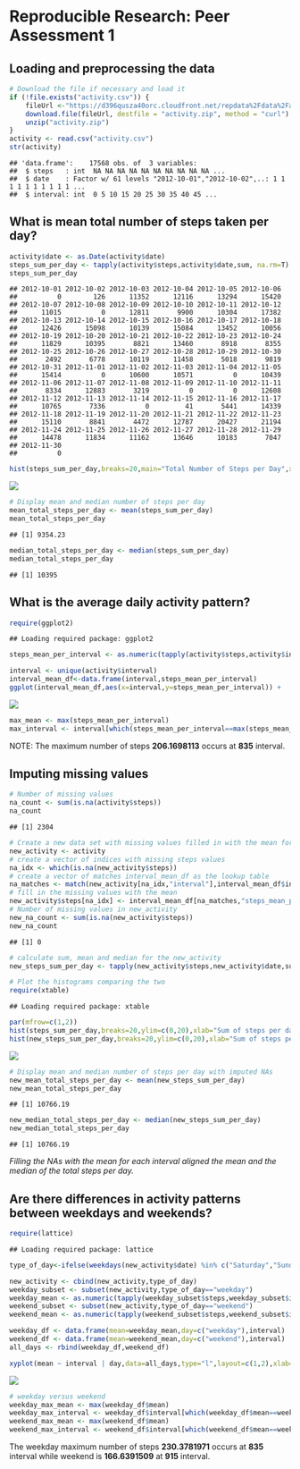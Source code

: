 # Reproducible Research: Peer Assessment 1


## Loading and preprocessing the data

```r
# Download the file if necessary and load it
if (!file.exists("activity.csv")) {
    fileUrl <-"https://d396qusza40orc.cloudfront.net/repdata%2Fdata%2Factivity.zip"
    download.file(fileUrl, destfile = "activity.zip", method = "curl")
    unzip("activity.zip")
}
activity <- read.csv("activity.csv")
str(activity)
```

```
## 'data.frame':	17568 obs. of  3 variables:
##  $ steps   : int  NA NA NA NA NA NA NA NA NA NA ...
##  $ date    : Factor w/ 61 levels "2012-10-01","2012-10-02",..: 1 1 1 1 1 1 1 1 1 1 ...
##  $ interval: int  0 5 10 15 20 25 30 35 40 45 ...
```

## What is mean total number of steps taken per day?

```r
activity$date <- as.Date(activity$date)
steps_sum_per_day <- tapply(activity$steps,activity$date,sum, na.rm=T)
steps_sum_per_day
```

```
## 2012-10-01 2012-10-02 2012-10-03 2012-10-04 2012-10-05 2012-10-06 
##          0        126      11352      12116      13294      15420 
## 2012-10-07 2012-10-08 2012-10-09 2012-10-10 2012-10-11 2012-10-12 
##      11015          0      12811       9900      10304      17382 
## 2012-10-13 2012-10-14 2012-10-15 2012-10-16 2012-10-17 2012-10-18 
##      12426      15098      10139      15084      13452      10056 
## 2012-10-19 2012-10-20 2012-10-21 2012-10-22 2012-10-23 2012-10-24 
##      11829      10395       8821      13460       8918       8355 
## 2012-10-25 2012-10-26 2012-10-27 2012-10-28 2012-10-29 2012-10-30 
##       2492       6778      10119      11458       5018       9819 
## 2012-10-31 2012-11-01 2012-11-02 2012-11-03 2012-11-04 2012-11-05 
##      15414          0      10600      10571          0      10439 
## 2012-11-06 2012-11-07 2012-11-08 2012-11-09 2012-11-10 2012-11-11 
##       8334      12883       3219          0          0      12608 
## 2012-11-12 2012-11-13 2012-11-14 2012-11-15 2012-11-16 2012-11-17 
##      10765       7336          0         41       5441      14339 
## 2012-11-18 2012-11-19 2012-11-20 2012-11-21 2012-11-22 2012-11-23 
##      15110       8841       4472      12787      20427      21194 
## 2012-11-24 2012-11-25 2012-11-26 2012-11-27 2012-11-28 2012-11-29 
##      14478      11834      11162      13646      10183       7047 
## 2012-11-30 
##          0
```

```r
hist(steps_sum_per_day,breaks=20,main="Total Number of Steps per Day",xlab="Number of Steps per Day")
```

![](PA1_template_files/figure-html/unnamed-chunk-2-1.png) 

```r
# Display mean and median number of steps per day
mean_total_steps_per_day <- mean(steps_sum_per_day)
mean_total_steps_per_day
```

```
## [1] 9354.23
```

```r
median_total_steps_per_day <- median(steps_sum_per_day)
median_total_steps_per_day
```

```
## [1] 10395
```

## What is the average daily activity pattern?

```r
require(ggplot2)
```

```
## Loading required package: ggplot2
```

```r
steps_mean_per_interval <- as.numeric(tapply(activity$steps,activity$interval,mean, na.rm=T))

interval <- unique(activity$interval)
interval_mean_df<-data.frame(interval,steps_mean_per_interval)
ggplot(interval_mean_df,aes(x=interval,y=steps_mean_per_interval)) +     geom_line()+scale_x_continuous(name="interval",breaks=c(0,500,800,1000,1200,1600,2000,2400)) + ylab("Mean of Daily Steps per Interval")
```

![](PA1_template_files/figure-html/unnamed-chunk-3-1.png) 

```r
max_mean <- max(steps_mean_per_interval)
max_interval <- interval[which(steps_mean_per_interval==max(steps_mean_per_interval))]
```
NOTE: The maximum number of steps **206.1698113** occurs at **835** interval.

## Imputing missing values

```r
# Number of missing values
na_count <- sum(is.na(activity$steps))
na_count
```

```
## [1] 2304
```

```r
# Create a new data set with missing values filled in with the mean for the 5-minute interval
new_activity <- activity
# create a vector of indices with missing steps values
na_idx <- which(is.na(new_activity$steps))
# create a vector of matches interval_mean_df as the lookup table
na_matches <- match(new_activity[na_idx,"interval"],interval_mean_df$interval)
# fill in the missing values with the mean
new_activity$steps[na_idx] <- interval_mean_df[na_matches,"steps_mean_per_interval"]
# Number of missing values in new_activity
new_na_count <- sum(is.na(new_activity$steps))
new_na_count
```

```
## [1] 0
```

```r
# calculate sum, mean and median for the new_activity
new_steps_sum_per_day <- tapply(new_activity$steps,new_activity$date,sum, na.rm=T)

# Plot the histograms comparing the two
require(xtable)
```

```
## Loading required package: xtable
```

```r
par(mfrow=c(1,2))
hist(steps_sum_per_day,breaks=20,ylim=c(0,20),xlab="Sum of steps per day",main="Histogram with NAs")
hist(new_steps_sum_per_day,breaks=20,ylim=c(0,20),xlab="Sum of steps per day",main="Histogram with Imputed NAs")
```

![](PA1_template_files/figure-html/unnamed-chunk-4-1.png) 

```r
# Display mean and median number of steps per day with imputed NAs
new_mean_total_steps_per_day <- mean(new_steps_sum_per_day)
new_mean_total_steps_per_day
```

```
## [1] 10766.19
```

```r
new_median_total_steps_per_day <- median(new_steps_sum_per_day)
new_median_total_steps_per_day
```

```
## [1] 10766.19
```

*Filling the NAs with the mean for each interval aligned the mean and the median of the total steps per day.*

## Are there differences in activity patterns between weekdays and weekends?

```r
require(lattice)
```

```
## Loading required package: lattice
```

```r
type_of_day<-ifelse(weekdays(new_activity$date) %in% c("Saturday","Sunday"),"weekend","weekday")

new_activity <- cbind(new_activity,type_of_day)
weekday_subset <- subset(new_activity,type_of_day=="weekday")
weekday_mean <- as.numeric(tapply(weekday_subset$steps,weekday_subset$interval,mean, na.rm=T))
weekend_subset <- subset(new_activity,type_of_day=="weekend")
weekend_mean <- as.numeric(tapply(weekend_subset$steps,weekend_subset$interval,mean, na.rm=T))

weekday_df <- data.frame(mean=weekday_mean,day=c("weekday"),interval)
weekend_df <- data.frame(mean=weekend_mean,day=c("weekend"),interval)
all_days <- rbind(weekday_df,weekend_df)

xyplot(mean ~ interval | day,data=all_days,type="l",layout=c(1,2),xlab="Interval",ylab="Number of steps")
```

![](PA1_template_files/figure-html/unnamed-chunk-5-1.png) 

```r
# weekday versus weekend
weekday_max_mean <- max(weekday_df$mean)
weekday_max_interval <- weekday_df$interval[which(weekday_df$mean==weekday_max_mean)]
weekend_max_mean <- max(weekend_df$mean)
weekend_max_interval <- weekend_df$interval[which(weekend_df$mean==weekend_max_mean)]
```
The weekday maximum number of steps **230.3781971** occurs at **835** interval while weekend is **166.6391509** at **915** interval.
